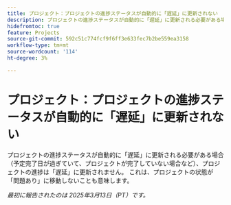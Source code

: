 ```yaml
---
title: プロジェクト：プロジェクトの進捗ステータスが自動的に「遅延」に更新されない
description: プロジェクトの進捗ステータスが自動的に「遅延」に更新される必要がある場合（予定完了日が過ぎていて、プロジェクトが完了していない場合など）、プロジェクトの進捗は「遅延」に更新されません。 これは、プロジェクトの状態が「問題あり」に移動しないことも意味します。
hidefromtoc: true
feature: Projects
source-git-commit: 592c51c774fcf9f6ff3e633fec7b2be559ea3158
workflow-type: tm+mt
source-wordcount: '114'
ht-degree: 3%

---
```



# プロジェクト：プロジェクトの進捗ステータスが自動的に「遅延」に更新されない

プロジェクトの進捗ステータスが自動的に「遅延」に更新される必要がある場合（予定完了日が過ぎていて、プロジェクトが完了していない場合など）、プロジェクトの進捗は「遅延」に更新されません。 これは、プロジェクトの状態が「問題あり」に移動しないことも意味します。

_最初に報告されたのは 2025年3月13日（PT）です。_
